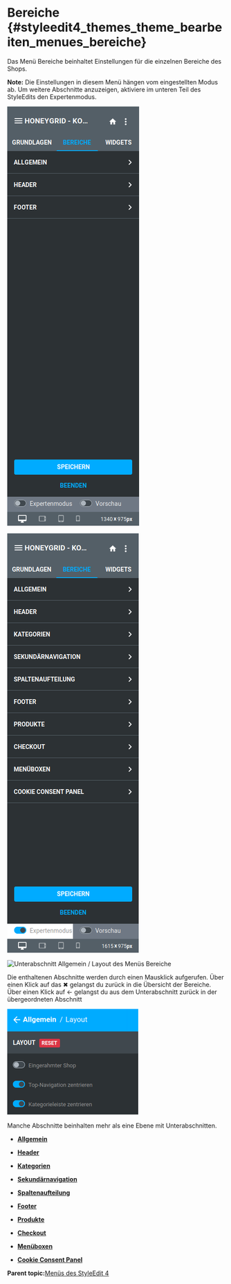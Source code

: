 # Bereiche {#styleedit4_themes_theme_bearbeiten_menues_bereiche}

Das Menü Bereiche beinhaltet Einstellungen für die einzelnen Bereiche des Shops.

**Note:** Die Einstellungen in diesem Menü hängen vom eingestellten Modus ab. Um weitere Abschnitte anzuzeigen, aktiviere im unteren Teil des StyleEdits den Expertenmodus.

![](Bilder/styleedit4/se4_0024_BereicheOhneExpertenmodus.png "Menü Bereiche ohne Expertenmodus")

![](Bilder/styleedit4/se4a_0025_BereicheMitExpertenmodus.png "Menü Bereiche mit Expertenmodus")

![](Bilder/styleedit4/se4a_0019_BereichAllgemeinLayout.png "Unterabschnitt Allgemein / Layout des Menüs
      Bereiche")

Die enthaltenen Abschnitte werden durch einen Mausklick aufgerufen. Über einen Klick auf das ✖ gelangst du zurück in die Übersicht der Bereiche. Über einen Klick auf ← gelangst du aus dem Unterabschnitt zurück in der übergeordneten Abschnitt

![](Bilder/styleedit4/se4a_0020_BereichSchliessen.png "")

Manche Abschnitte beinhalten mehr als eine Ebene mit Unterabschnitten.

-   **[Allgemein](10_3_5_1_2_1_Allgemein.md)**  

-   **[Header](10_3_5_1_2_2_Header.md)**  

-   **[Kategorien](10_3_5_1_2_3_Kategorien.md)**  

-   **[Sekundärnavigation](10_3_5_1_2_4_Sekundaernavigation.md)**  

-   **[Spaltenaufteilung](10_3_5_1_2_5_Spaltenaufteilung.md)**  

-   **[Footer](10_3_5_1_2_6_Footer.md)**  

-   **[Produkte](10_3_5_1_2_7_Produkte.md)**  

-   **[Checkout](10_3_5_1_2_8_Checkout.md)**  

-   **[Menüboxen](10_3_5_1_2_9_Menueboxen.md)**  

-   **[Cookie Consent Panel](10_3_5_1_2_10_CookieConsentPanel.md)**  


**Parent topic:**[Menüs des StyleEdit 4](10_3_5_1_MenuesDesStyleEdit4.md)

